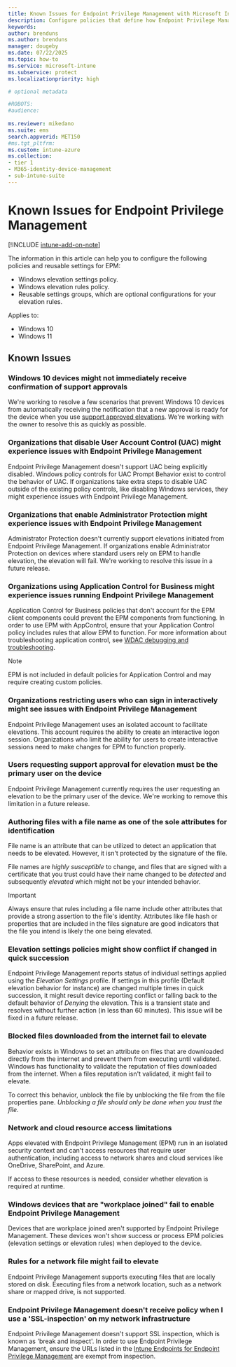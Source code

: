 ```yaml
---
title: Known Issues for Endpoint Privilege Management with Microsoft Intune
description: Configure policies that define how Endpoint Privilege Management functions in your tenant, and behaviors when elevating files to run in administrative context.
keywords:
author: brenduns
ms.author: brenduns
manager: dougeby
ms.date: 07/22/2025
ms.topic: how-to
ms.service: microsoft-intune
ms.subservice: protect
ms.localizationpriority: high

# optional metadata

#ROBOTS:
#audience:
 
ms.reviewer: mikedano
ms.suite: ems
search.appverid: MET150
#ms.tgt_pltfrm:
ms.custom: intune-azure
ms.collection:
- tier 1
- M365-identity-device-management
- sub-intune-suite
---
```


# Known Issues for Endpoint Privilege Management

[!INCLUDE [intune-add-on-note](../includes/intune-add-on-note.md)]

The information in this article can help you to configure the following policies and reusable settings for EPM:

- Windows elevation settings policy.
- Windows elevation rules policy.
- Reusable settings groups, which are optional configurations for your elevation rules.

Applies to:

- Windows 10
- Windows 11

## Known Issues

### Windows 10 devices might not immediately receive confirmation of support approvals

We're working to resolve a few scenarios that prevent Windows 10 devices from automatically receiving the notification that a new approval is ready for the device when you use [support approved elevations](../protect/epm-support-approved.md#about-support-approved-elevations). We're working with the owner to resolve this as quickly as possible.

### Organizations that disable User Account Control (UAC) might experience issues with Endpoint Privilege Management

Endpoint Privilege Management doesn't support UAC being explicitly disabled. Windows policy controls for UAC Prompt Behavior exist to control the behavior of UAC. If organizations take extra steps to disable UAC outside of the existing policy controls, like disabling Windows services, they might experience issues with Endpoint Privilege Management.

### Organizations that enable Administrator Protection might experience issues with Endpoint Privilege Management

Administrator Protection doesn't currently support elevations initiated from Endpoint Privilege Management. If organizations enable Administrator Protection on devices where standard users rely on EPM to handle elevation, the elevation will fail. We're working to resolve this issue in a future release.

### Organizations using Application Control for Business might experience issues running Endpoint Privilege Management

Application Control for Business policies that don't account for the EPM client components could prevent the EPM components from functioning. In order to use EPM with AppControl, ensure that your Application Control policy includes rules that allow EPM to function. For more information about troubleshooting application control, see [WDAC debugging and troubleshooting](/windows/security/application-security/application-control/windows-defender-application-control/operations/wdac-debugging-and-troubleshooting).

> [!Note]
> EPM is not included in default policies for Application Control and may require creating custom policies.

### Organizations restricting users who can sign in interactively might see issues with Endpoint Privilege Management

Endpoint Privilege Management uses an isolated account to facilitate elevations. This account requires the ability to create an interactive logon session. Organizations who limit the ability for users to create interactive sessions need to make changes for EPM to function properly.

### Users requesting support approval for elevation must be the primary user on the device

Endpoint Privilege Management currently requires the user requesting an elevation to be the primary user of the device. We're working to remove this limitation in a future release.

### Authoring files with a file name as one of the sole attributes for identification

File name is an attribute that can be utilized to detect an application that needs to be elevated. However, it isn't protected by the signature of the file.

File names are *highly susceptible* to change, and files that are signed with a certificate that you trust could have their name changed to be *detected* and subsequently *elevated* which might not be your intended behavior.

> [!IMPORTANT]
> Always ensure that rules including a file name include other attributes that provide a strong assertion to the file's identity. Attributes like file hash or properties that are included in the files signature are good indicators that the file you intend is likely the one being elevated.

### Elevation settings policies might show conflict if changed in quick succession

Endpoint Privilege Management reports status of individual settings applied using the *Elevation Settings* profile. If settings in this profile (Default elevation behavior for instance) are changed multiple times in quick succession, it might result device reporting conflict or falling back to the default behavior of *Denying* the elevation. This is a transient state and resolves without further action (in less than 60 minutes). This issue will be fixed in a future release.

### Blocked files downloaded from the internet fail to elevate

Behavior exists in Windows to set an attribute on files that are downloaded directly from the internet and prevent them from executing until validated. Windows has functionality to validate the reputation of files downloaded from the internet. When a files reputation isn't validated, it might fail to elevate.

To correct this behavior, unblock the file by unblocking the file from the file properties pane. *Unblocking a file should only be done when you trust the file*.

### Network and cloud resource access limitations

Apps elevated with Endpoint Privilege Management (EPM) run in an isolated security context and can't access resources that require user authentication, including access to network shares and cloud services like OneDrive, SharePoint, and Azure.

If access to these resources is needed, consider whether elevation is required at runtime.

### Windows devices that are "workplace joined" fail to enable Endpoint Privilege Management

Devices that are workplace joined aren't supported by Endpoint Privilege Management. These devices won't show success or process EPM policies (elevation settings or elevation rules) when deployed to the device.

### Rules for a network file might fail to elevate

Endpoint Privilege Management supports executing files that are locally stored on disk. Executing files from a network location, such as a network share or mapped drive, is not supported.

### Endpoint Privilege Management doesn't receive policy when I use a 'SSL-inspection' on my network infrastructure

Endpoint Privilege Management doesn't support SSL inspection, which is known as 'break and inspect'. In order to use Endpoint Privilege Management, ensure the URLs listed in the [Intune Endpoints for Endpoint Privilege Management](../fundamentals/intune-endpoints.md#microsoft-intune-endpoint-privilege-management) are exempt from inspection.

